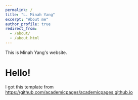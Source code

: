 ```yaml
---
permalink: /
title: "L. Minah Yang"
excerpt: "About me"
author_profile: true
redirect_from: 
  - /about/
  - /about.html
---
```


This is Minah Yang's website.

Hello!
======
I got this template from https://github.com/academicpages/academicpages.github.io
